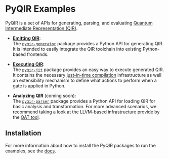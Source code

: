 # PyQIR Examples

PyQIR is a set of APIs for generating, parsing, and evaluating [Quantum
Intermediate Representation (QIR)](https://github.com/qir-alliance/qir-spec).

- [**Emitting
  QIR**](https://github.com/qir-alliance/pyqir/tree/main/examples/generator):
  <br/>
  The
  [`pyqir-generator`](https://github.com/qir-alliance/pyqir/tree/main/pyqir-generator)
  package provides a Python API for generating QIR. It is intended to easily
  integrate the QIR toolchain into existing Python-based frontends.

- [**Executing
  QIR**](https://github.com/qir-alliance/pyqir/tree/main/examples/jit): <br/>
  The [`pyqir-jit`](https://github.com/qir-alliance/pyqir/tree/main/pyqir-jit)
  package provides an easy way to execute generated QIR. It contains the
  necessary [just-in-time
  compilation](https://en.wikipedia.org/wiki/Just-in-time_compilation)
  infrastructure as well an extensibility mechanism to define what actions to
  perform when a gate is applied in Python.

- **Analyzing QIR** (coming soon): <br/>
  The
  [`pyqir-parser`](https://github.com/qir-alliance/pyqir/tree/main/pyqir-parser)
  package provides a Python API for loading QIR for basic analysis and
  transformation. For more advanced scenarios, we recommend taking a look at the
  LLVM-based infrastructure provide by the [QAT
  tool](https://qir-alliance.github.io/qat/).

## Installation

For more information about how to install the PyQIR packages to run the
examples, see the
[docs](https://qir-alliance.github.io/pyqir/getting-started/installing.html).
